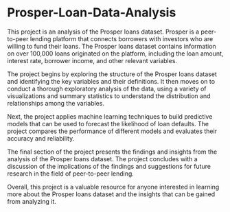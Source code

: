 # Prosper-Loan-Data-Analysis
This project is an analysis of the Prosper loans dataset. Prosper is a peer-to-peer lending platform that connects borrowers with investors who are willing to fund their loans. The Prosper loans dataset contains information on over 100,000 loans originated on the platform, including the loan amount, interest rate, borrower income, and other relevant variables.

The project begins by exploring the structure of the Prosper loans dataset and identifying the key variables and their definitions. It then moves on to conduct a thorough exploratory analysis of the data, using a variety of visualizations and summary statistics to understand the distribution and relationships among the variables.

Next, the project applies machine learning techniques to build predictive models that can be used to forecast the likelihood of loan defaults. The project compares the performance of different models and evaluates their accuracy and reliability.

The final section of the project presents the findings and insights from the analysis of the Prosper loans dataset. The project concludes with a discussion of the implications of the findings and suggestions for future research in the field of peer-to-peer lending.

Overall, this project is a valuable resource for anyone interested in learning more about the Prosper loans dataset and the insights that can be gained from analyzing it.





